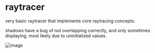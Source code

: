 # raytracer
very basic raytracer that implements core raytracing concepts.

shadows have a bug of not overlapping correctly, and only sometimes displaying, most likely due to uninitialized values.


![image](https://user-images.githubusercontent.com/44343049/217700675-4b41a868-d7f8-4dc5-8427-2474071d3ccf.png)
